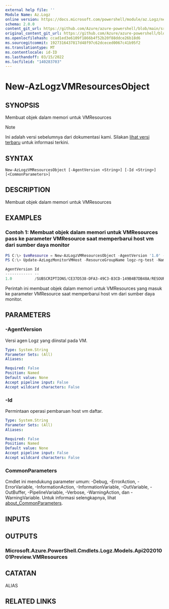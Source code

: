 ```yaml
---
external help file: ''
Module Name: Az.Logz
online version: https://docs.microsoft.com/powershell/module/az.Logz/new-AzLogzVMResourcesObject
schema: 2.0.0
content_git_url: https://github.com/Azure/azure-powershell/blob/main/src/Logz/help/New-AzLogzVMResourcesObject.md
original_content_git_url: https://github.com/Azure/azure-powershell/blob/main/src/Logz/help/New-AzLogzVMResourcesObject.md
ms.openlocfilehash: ccad1ed3e6109f1866b4f52b20f88ddce26b18d6
ms.sourcegitcommit: 1927316437817d48f97c62dceced0067c41b95f2
ms.translationtype: MT
ms.contentlocale: id-ID
ms.lasthandoff: 03/15/2022
ms.locfileid: "140283703"
---
```

# New-AzLogzVMResourcesObject

## SYNOPSIS
Membuat objek dalam memori untuk VMResources

> [!NOTE]
>Ini adalah versi sebelumnya dari dokumentasi kami. Silakan [lihat versi terbaru](/powershell/module/az.logz/new-azlogzvmresourcesobject) untuk informasi terkini.

## SYNTAX

```
New-AzLogzVMResourcesObject [-AgentVersion <String>] [-Id <String>] [<CommonParameters>]
```

## DESCRIPTION
Membuat objek dalam memori untuk VMResources

## EXAMPLES

### Contoh 1: Membuat objek dalam memori untuk VMResources pass ke parameter VMResource saat memperbarui host vm dari sumber daya monitor
```powershell
PS C:\> $vmResource = New-AzLogzVMResourcesObject -AgentVersion '1.0' -Id '/SUBSCRIPTIONS/CE37D538-DFA3-49C3-B3CD-149B4B7DB48A/RESOURCEGROUPS/KOYTEST/PROVIDERS/MICROSOFT.COMPUTE/VIRTUALMACHINES/TEST-VM-1'
PS C:\> Update-AzLogzMonitorVMHost -ResourceGroupName logz-rg-test -Name pwsh-logz04 -State 'Install' -VMResource $vmResource

AgentVersion Id
------------ --
1.0          /SUBSCRIPTIONS/CE37D538-DFA3-49C3-B3CD-149B4B7DB48A/RESOURCEGROUPS/KOYTEST/PROVIDERS/MICROSOFT.COMPUTE/VIRTUALMACHINES/TEST-VM-1
```

Perintah ini membuat objek dalam memori untuk VMResources yang masuk ke parameter VMResource saat memperbarui host vm dari sumber daya monitor.

## PARAMETERS

### -AgentVersion
Versi agen Logz yang diinstal pada VM.

```yaml
Type: System.String
Parameter Sets: (All)
Aliases:

Required: False
Position: Named
Default value: None
Accept pipeline input: False
Accept wildcard characters: False
```

### -Id
Permintaan operasi pembaruan host vm daftar.

```yaml
Type: System.String
Parameter Sets: (All)
Aliases:

Required: False
Position: Named
Default value: None
Accept pipeline input: False
Accept wildcard characters: False
```

### CommonParameters
Cmdlet ini mendukung parameter umum: -Debug, -ErrorAction, -ErrorVariable, -InformationAction, -InformationVariable, -OutVariable, -OutBuffer, -PipelineVariable, -Verbose, -WarningAction, dan -WarningVariable. Untuk informasi selengkapnya, lihat [about_CommonParameters](http://go.microsoft.com/fwlink/?LinkID=113216).

## INPUTS

## OUTPUTS

### Microsoft.Azure.PowerShell.Cmdlets.Logz.Models.Api20201001Preview.VMResources

## CATATAN

ALIAS

## RELATED LINKS

